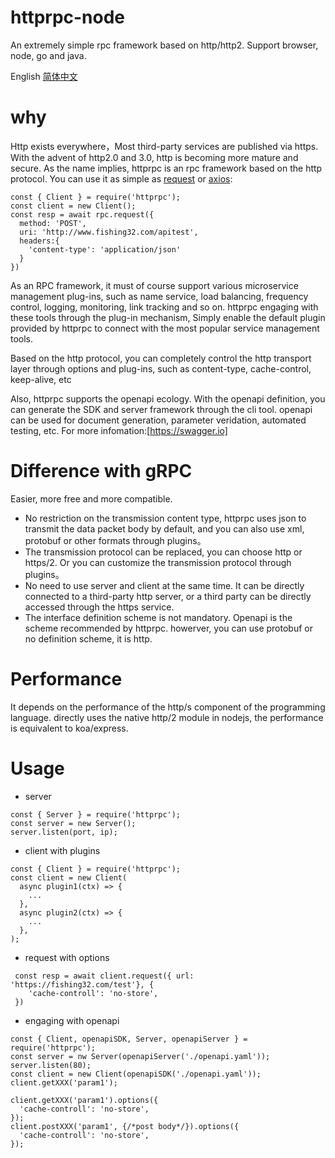 # httprpc-node
An extremely simple  rpc framework based on http/http2. Support browser, node, go and java.

English [简体中文](README_CN.md)

# why
Http exists everywhere，Most third-party services are published via https. With the advent of http2.0 and 3.0, http is becoming more mature and secure.
As the name implies, httprpc is an rpc framework based on the http protocol. You can use it as simple as [request](https://github.com/request/request) or [axios](https://github.com/axios/axios):
```
const { Client } = require('httprpc');
const client = new Client();
const resp = await rpc.request({
  method: 'POST',
  uri: 'http://www.fishing32.com/apitest',
  headers:{
    'content-type': 'application/json'
  }
})
```
As an RPC framework, it must of course support various microservice management plug-ins, such as name service, load balancing, frequency control, logging, monitoring, link tracking and so on. httprpc engaging with these tools through the plug-in mechanism, Simply enable the default plugin provided by httprpc to connect with the most popular service management tools.

Based on the http protocol, you can completely control the http transport layer through options and plug-ins, such as content-type, cache-control, keep-alive, etc

Also, httprpc supports the openapi ecology. With the openapi definition, you can generate the SDK and server framework through the cli tool. openapi can be used for document generation, parameter veridation, automated testing, etc. For more infomation:[https://swagger.io]

# Difference with gRPC
Easier, more free and more compatible.
- No restriction on the transmission content type, httprpc uses json to transmit the data packet body by default, and you can also use xml, protobuf or other formats through plugins。
- The transmission protocol can be replaced, you can choose http or https/2. Or you can customize the transmission protocol through plugins。
- No need to use server and client at the same time. It can be directly connected to a third-party http server, or a third party can be directly accessed through the https service.
- The interface definition scheme is not mandatory. Openapi is the scheme recommended by httprpc. howerver, you can use protobuf or no definition scheme, it is http.

# Performance
  It depends on the performance of the http/s component of the programming language. directly uses the native http/2 module in nodejs,  the performance is equivalent to koa/express.

# Usage
- server
```
const { Server } = require('httprpc');
const server = new Server();
server.listen(port, ip);

```
- client with plugins
```
const { Client } = require('httprpc');
const client = new Client(
  async plugin1(ctx) => {
    ...
  }, 
  async plugin2(ctx) => {
    ...
  },
);
```
- request with options
```
 const resp = await client.request({ url: 'https://fishing32.com/test'}, {
    'cache-controll': 'no-store',
 })
```

- engaging with openapi
```
const { Client, openapiSDK, Server, openapiServer } = require('httprpc');
const server = nw Server(openapiServer('./openapi.yaml'));
server.listen(80);
const client = new Client(openapiSDK('./openapi.yaml'));
client.getXXX('param1');

client.getXXX('param1').options({ 
  'cache-controll': 'no-store',
});
client.postXXX('param1', {/*post body*/}).options({ 
  'cache-controll': 'no-store',
});
```

